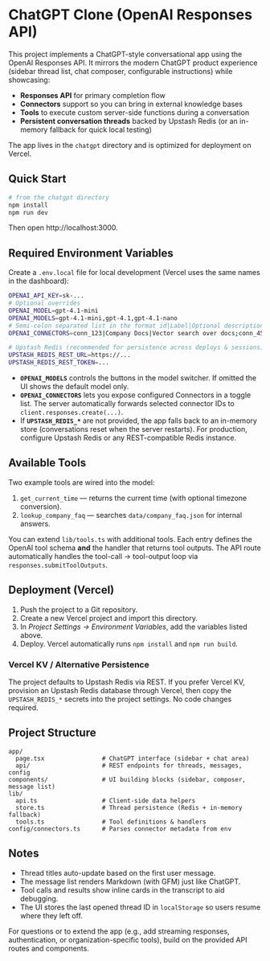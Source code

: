 # ChatGPT Clone (OpenAI Responses API)

This project implements a ChatGPT-style conversational app using the OpenAI Responses API. It mirrors the modern ChatGPT product experience (sidebar thread list, chat composer, configurable instructions) while showcasing:

- **Responses API** for primary completion flow
- **Connectors** support so you can bring in external knowledge bases
- **Tools** to execute custom server-side functions during a conversation
- **Persistent conversation threads** backed by Upstash Redis (or an in-memory fallback for quick local testing)

The app lives in the `chatgpt` directory and is optimized for deployment on Vercel.

## Quick Start

```bash
# from the chatgpt directory
npm install
npm run dev
```

Then open http://localhost:3000.

## Required Environment Variables

Create a `.env.local` file for local development (Vercel uses the same names in the dashboard):

```bash
OPENAI_API_KEY=sk-...
# Optional overrides
OPENAI_MODEL=gpt-4.1-mini
OPENAI_MODELS=gpt-4.1-mini,gpt-4.1,gpt-4.1-nano
# Semi-colon separated list in the format id|Label|Optional description
OPENAI_CONNECTORS=conn_123|Company Docs|Vector search over docs;conn_456|Notion|Access team workspace

# Upstash Redis (recommended for persistence across deploys & sessions)
UPSTASH_REDIS_REST_URL=https://...
UPSTASH_REDIS_REST_TOKEN=...
```

- **`OPENAI_MODELS`** controls the buttons in the model switcher. If omitted the UI shows the default model only.
- **`OPENAI_CONNECTORS`** lets you expose configured Connectors in a toggle list. The server automatically forwards selected connector IDs to `client.responses.create(...)`.
- If **`UPSTASH_REDIS_*`** are not provided, the app falls back to an in-memory store (conversations reset when the server restarts). For production, configure Upstash Redis or any REST-compatible Redis instance.

## Available Tools

Two example tools are wired into the model:

1. `get_current_time` — returns the current time (with optional timezone conversion).
2. `lookup_company_faq` — searches `data/company_faq.json` for internal answers.

You can extend `lib/tools.ts` with additional tools. Each entry defines the OpenAI tool schema **and** the handler that returns tool outputs. The API route automatically handles the tool-call → tool-output loop via `responses.submitToolOutputs`.

## Deployment (Vercel)

1. Push the project to a Git repository.
2. Create a new Vercel project and import this directory.
3. In *Project Settings → Environment Variables*, add the variables listed above.
4. Deploy. Vercel automatically runs `npm install` and `npm run build`.

### Vercel KV / Alternative Persistence

The project defaults to Upstash Redis via REST. If you prefer Vercel KV, provision an Upstash Redis database through Vercel, then copy the `UPSTASH_REDIS_*` secrets into the project settings. No code changes required.

## Project Structure

```
app/
  page.tsx                # ChatGPT interface (sidebar + chat area)
  api/                    # REST endpoints for threads, messages, config
components/               # UI building blocks (sidebar, composer, message list)
lib/
  api.ts                  # Client-side data helpers
  store.ts                # Thread persistence (Redis + in-memory fallback)
  tools.ts                # Tool definitions & handlers
config/connectors.ts      # Parses connector metadata from env
```

## Notes

- Thread titles auto-update based on the first user message.
- The message list renders Markdown (with GFM) just like ChatGPT.
- Tool calls and results show inline cards in the transcript to aid debugging.
- The UI stores the last opened thread ID in `localStorage` so users resume where they left off.

For questions or to extend the app (e.g., add streaming responses, authentication, or organization-specific tools), build on the provided API routes and components.
